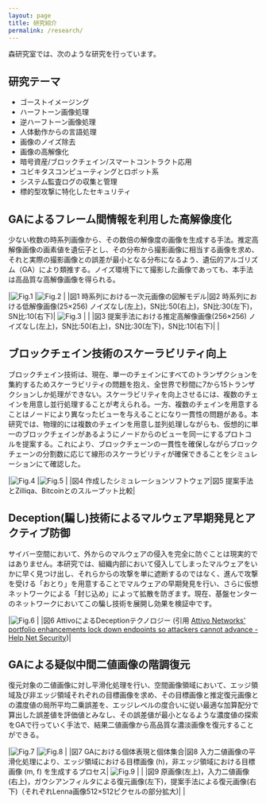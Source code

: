 ```yaml
---
layout: page
title: 研究紹介
permalink: /research/
---
```


森研究室では、次のような研究を行っています。

## 研究テーマ

* ゴーストイメージング
* ハーフトーン画像処理
* 逆ハーフトーン画像処理
* 人体動作からの言語処理
* 画像のノイズ除去
* 画像の高解像化
* 暗号資産/ブロックチェイン/スマートコントラクト応用
* ユビキタスコンピューティングとロボット系
* システム監査ログの収集と管理
* 標的型攻撃に特化したセキュリティ

## GAによるフレーム間情報を利用した高解像度化

少ない枚数の時系列画像から、その数倍の解像度の画像を生成する手法。推定高解像画像の画素値を遺伝子とし、その分布から撮影画像に相当する画像を求め、それと実際の撮影画像との誤差が最小となる分布になるよう、遺伝的アルゴリズム（GA）により類推する。ノイズ環境下にて撮影した画像であっても、本手法は高品質な高解像画像を得られる。

|![Fig.1](/assets/images/research/research-01.png) |![Fig.2](/assets/images/research/research-02.png) |
|図1 時系列における一次元画像の図解モデル|図2 時系列における低解像画像(25×256) ノイズなし(左上)，SN比:50(右上)，SN比:30(左下)，SN比:10(右下)|
![Fig.3](/assets/images/research/research-03.png) | |
|図3 提案手法における推定高解像画像(256×256) ノイズなし(左上)，SN比:50(右上)，SN比:30(左下)，SN比:10(右下)| |

## ブロックチェイン技術のスケーラビリティ向上

ブロックチェイン技術は、現在、単一のチェインにすべてのトランザクションを集約するためスケーラビリティの問題を抱え、全世界で秒間に7から15トランザクションしか処理ができない。スケーラビリティを向上させるには、複数のチェインを用意し並行処理することが考えられる。一方、複数のチェインを用意することはノードにより異なったビューを与えることになり一貫性の問題がある。本研究では、物理的には複数のチェインを用意し並列処理しながらも、仮想的に単一のブロックチェインがあるようにノードからのビューを同一にするプロトコルを提案する。これにより、ブロックチェーンの一貫性を確保しながらブロックチェーンの分割数に応じて線形のスケーラビリティが確保できることをシミュレーションにて確認した。

|![Fig.4](/assets/images/research/research-04.png) |![Fig.5](/assets/images/research/research-05.png) |
|図4 作成したシミュレーションソフトウェア|図5 提案手法とZilliqa、Bitcoinとのスループット比較|

## Deception(騙し)技術によるマルウェア早期発見とアクティブ防御

サイバー空間において、外からのマルウェアの侵入を完全に防ぐことは現実的ではありません。本研究では、組織内部において侵入してしまったマルウェアをいかに早く見つけ出し、それらからの攻撃を単に遮断するのではなく、進んで攻撃を受ける「おとり」を用意することでマルウェアの早期発見を行い、さらに仮想ネットワークによる「封じ込め」によって拡散を防ぎます。現在、基盤センターのネットワークにおいてこの騙し技術を展開し効果を検証中です。

|![Fig.6](/assets/images/research/research-06.png) |
|図6 AttivoによるDeceptionテクノロジー (引用 [Attivo Networks' portfolio enhancements lock down endpoints so attackers cannot advance - Help Net Security](https://www.helpnetsecurity.com/2019/08/01/attivo-networks-portfolio-enhancements/))|

## GAによる疑似中間二値画像の階調復元

復元対象の二値画像に対し平滑化処理を行い、空間画像領域において、エッジ領域及び非エッジ領域それぞれの目標画像を求め、その目標画像と推定復元画像との濃度値の局所平均二乗誤差を、エッジレベルの度合いに従い最適な加算配分で算出した誤差値を評価値とみなし、その誤差値が最小となるような濃度値の探索をGAで行っていく手法で、結果二値画像から高品質な濃淡画像を復元することができる。

|![Fig.7](/assets/images/research/research-07.png) |![Fig.8](/assets/images/research/research-08.png) |
|図7 GAにおける個体表現と個体集合|図8 入力二値画像の平滑化処理により、エッジ領域における目標画像 (h)，非エッジ領域における目標画像 (m, f) を生成するプロセス|
![Fig.9](/assets/images/research/research-09.png) | |
|図9 原画像(左上)，入力二値画像(右上)，ガウシアンフィルタによる復元画像(左下)，提案手法による復元画像(右下)（それぞれLenna画像512×512ピクセルの部分拡大)| |